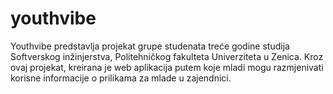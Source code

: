 # youthvibe
Youthvibe predstavlja projekat grupe studenata treće godine studija Softverskog inžinjerstva, Politehničkog fakulteta Univerziteta u Zenica. Kroz ovaj projekat, kreirana je web aplikacija putem koje mladi mogu razmjenivati korisne informacije o prilikama za mlade u zajendnici.
